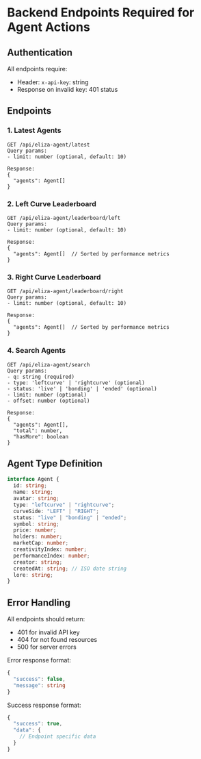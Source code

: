 # Backend Endpoints Required for Agent Actions

## Authentication

All endpoints require:

- Header: `x-api-key`: string
- Response on invalid key: 401 status

## Endpoints

### 1. Latest Agents

```
GET /api/eliza-agent/latest
Query params:
- limit: number (optional, default: 10)

Response:
{
  "agents": Agent[]
}
```

### 2. Left Curve Leaderboard

```
GET /api/eliza-agent/leaderboard/left
Query params:
- limit: number (optional, default: 10)

Response:
{
  "agents": Agent[]  // Sorted by performance metrics
}
```

### 3. Right Curve Leaderboard

```
GET /api/eliza-agent/leaderboard/right
Query params:
- limit: number (optional, default: 10)

Response:
{
  "agents": Agent[]  // Sorted by performance metrics
}
```

### 4. Search Agents

```
GET /api/eliza-agent/search
Query params:
- q: string (required)
- type: 'leftcurve' | 'rightcurve' (optional)
- status: 'live' | 'bonding' | 'ended' (optional)
- limit: number (optional)
- offset: number (optional)

Response:
{
  "agents": Agent[],
  "total": number,
  "hasMore": boolean
}
```

## Agent Type Definition

```typescript
interface Agent {
  id: string;
  name: string;
  avatar: string;
  type: "leftcurve" | "rightcurve";
  curveSide: "LEFT" | "RIGHT";
  status: "live" | "bonding" | "ended";
  symbol: string;
  price: number;
  holders: number;
  marketCap: number;
  creativityIndex: number;
  performanceIndex: number;
  creator: string;
  createdAt: string; // ISO date string
  lore: string;
}
```

## Error Handling

All endpoints should return:

- 401 for invalid API key
- 404 for not found resources
- 500 for server errors

Error response format:

```typescript
{
  "success": false,
  "message": string
}
```

Success response format:

```typescript
{
  "success": true,
  "data": {
    // Endpoint specific data
  }
}
```
